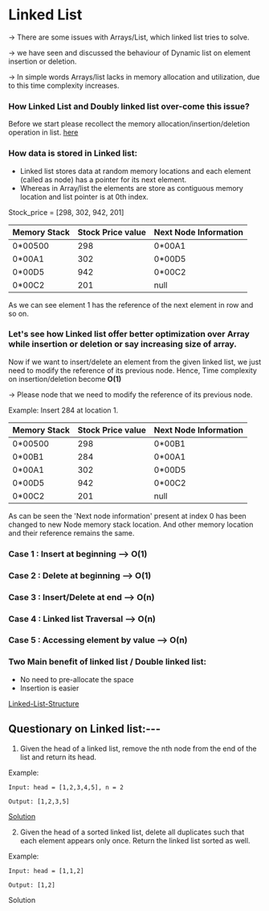 # Linked List
-> There are some issues with Arrays/List, which linked list tries to solve.

-> we have seen and discussed the behaviour of Dynamic list on element insertion or deletion.

-> In simple words Arrays/list lacks in memory allocation and utilization, due to this time complexity increases.

### How Linked List and Doubly linked list over-come this issue?
Before we start please recollect the memory allocation/insertion/deletion operation in list. [here](../single_list/array_definition.md)

### How data is stored in Linked list: 
* Linked list stores data at random memory locations and each element (called as node) has a pointer for its next element.
* Whereas in Array/list the elements are store as contiguous memory location and list pointer is at 0th index.

Stock_price = [298, 302, 942, 201]

| **Memory Stack** | **Stock Price value** | **Next Node Information** |
|------------------|-----------------------|---------------------------| 
| 0*00500          | 298                   | 0*00A1                    |
| 0*00A1           | 302                   | 0*00D5                    |
| 0*00D5           | 942                   | 0*00C2                    |
| 0*00C2           | 201                   | null                      |

As we can see element 1 has the reference of the next element in row and so on.

### Let's see how Linked list offer better optimization over Array while insertion or deletion or say increasing size of array.
Now if we want to insert/delete an element from the given linked list, we just need to modify the reference of its previous node.
Hence, Time complexity on insertion/deletion become **O(1)**

-> Please node that we need to modify the reference of its previous node.

Example: Insert 284 at location 1.


| **Memory Stack** | **Stock Price value** | **Next Node Information** |
|------------------|-----------------------|---------------------------| 
| 0*00500          | 298                   | 0*00B1                    |
| 0*00B1           | 284                   | 0*00A1                    |
| 0*00A1           | 302                   | 0*00D5                    |
| 0*00D5           | 942                   | 0*00C2                    |
| 0*00C2           | 201                   | null                      |

As can be seen the 'Next node information' present at index 0 has been changed to new Node memory stack location. And other memory 
location and their reference remains the same.

### **Case 1 : Insert at beginning** --> O(1)

### **Case 2 : Delete at beginning** --> O(1)

### **Case 3 : Insert/Delete at end** --> O(n)

### **Case 4 : Linked list Traversal** --> O(n)

### **Case 5 : Accessing element by value** --> O(n)

### Two Main benefit of linked list / Double linked list:
* No need to pre-allocate the space
*  Insertion is easier


[Linked-List-Structure](linked_list_structure.py)

## Questionary on Linked list:---
1. Given the head of a linked list, remove the nth node from the end of the list and return its head.

Example: 

`Input: head = [1,2,3,4,5], n = 2`

`Output: [1,2,3,5]`


[Solution](linkedlist_practice_questions.py) 

2. Given the head of a sorted linked list, delete all duplicates such that each element appears only once. Return the linked list sorted as well.

Example:

`Input: head = [1,1,2]`

`Output: [1,2]`

Solution 